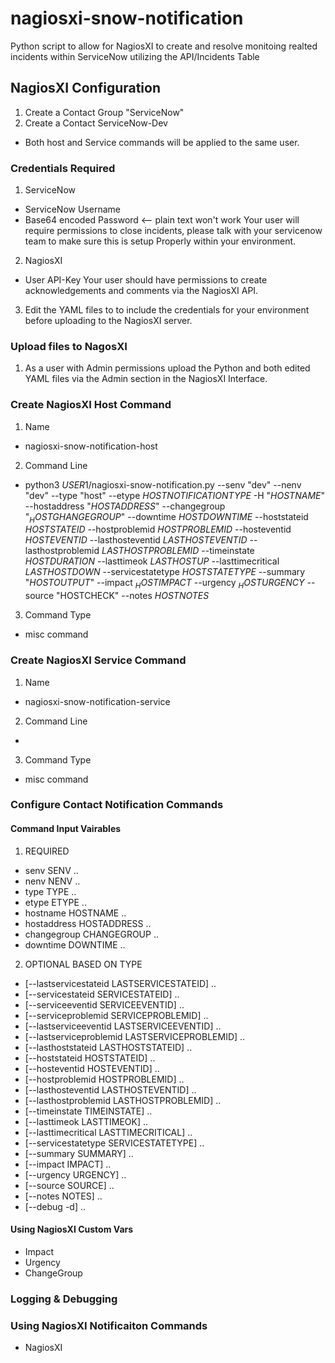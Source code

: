 # nagiosxi-snow-notification

Python script to allow for NagiosXI to create and resolve monitoing realted incidents within ServiceNow utilizing the API/Incidents Table

## NagiosXI Configuration
1. Create a Contact Group "ServiceNow"
2. Create a Contact ServiceNow-Dev
  * Both host and Service commands will be applied to the same user.

### Credentials Required
1. ServiceNow
  * ServiceNow Username
  * Base64 encoded Password <-- plain text won't work
  Your user will require permissions to close incidents, please talk with your servicenow team to make sure this is setup Properly within your environment.  

2. NagiosXI
  * User API-Key
  Your user should have permissions to create acknowledgements and comments via the NagiosXI API.

3. Edit the YAML files to to include the credentials for your environment before uploading to the NagiosXI server. 

### Upload files to NagosXI
1. As a user with Admin permissions upload the Python and both edited YAML files via the Admin section in the NagiosXI Interface.

### Create NagiosXI Host Command
1. Name
  * nagiosxi-snow-notification-host
2. Command Line
  * python3 $USER1$/nagiosxi-snow-notification.py --senv "dev" --nenv "dev" --type "host" --etype $HOSTNOTIFICATIONTYPE$ -H "$HOSTNAME$" --hostaddress "$HOSTADDRESS$" --changegroup "$_HOSTGHANGEGROUP$" --downtime $HOSTDOWNTIME$ --hoststateid $HOSTSTATEID$ --hostproblemid $HOSTPROBLEMID$ --hosteventid $HOSTEVENTID$ --lasthosteventid $LASTHOSTEVENTID$ --lasthostproblemid $LASTHOSTPROBLEMID$ --timeinstate $HOSTDURATION$ --lasttimeok $LASTHOSTUP$ --lasttimecritical $LASTHOSTDOWN$ --servicestatetype $HOSTSTATETYPE$ --summary "$HOSTOUTPUT$" --impact $_HOSTIMPACT$ --urgency $_HOSTURGENCY$ --source "HOSTCHECK" --notes $HOSTNOTES$
3. Command Type
  * misc command

### Create NagiosXI Service Command
1. Name
  * nagiosxi-snow-notification-service
2. Command Line
  * 
3. Command Type
  * misc command
  
### Configure Contact Notification Commands


#### Command Input Vairables
1. REQUIRED
  * senv SENV ..
  * nenv NENV ..
  * type TYPE ..
  * etype ETYPE ..
  * hostname HOSTNAME ..
  * hostaddress HOSTADDRESS ..
  * changegroup CHANGEGROUP ..
  * downtime DOWNTIME ..

2. OPTIONAL BASED ON TYPE
  * [--lastservicestateid LASTSERVICESTATEID] ..
  * [--servicestateid SERVICESTATEID] ..
  * [--serviceeventid SERVICEEVENTID] ..
  * [--serviceproblemid SERVICEPROBLEMID] ..
  * [--lastserviceeventid LASTSERVICEEVENTID] ..
  * [--lastserviceproblemid LASTSERVICEPROBLEMID] ..
  * [--lasthoststateid LASTHOSTSTATEID] ..
  * [--hoststateid HOSTSTATEID] ..
  * [--hosteventid HOSTEVENTID] ..
  * [--hostproblemid HOSTPROBLEMID] ..
  * [--lasthosteventid LASTHOSTEVENTID] ..
  * [--lasthostproblemid LASTHOSTPROBLEMID] ..
  * [--timeinstate TIMEINSTATE] ..
  * [--lasttimeok LASTTIMEOK] ..
  * [--lasttimecritical LASTTIMECRITICAL] .. 
  * [--servicestatetype SERVICESTATETYPE] ..
  * [--summary SUMMARY] ..
  * [--impact IMPACT] ..
  * [--urgency URGENCY] ..
  * [--source SOURCE] ..
  * [--notes NOTES] ..
  * [--debug -d] ..

#### Using NagiosXI Custom Vars
- Impact
- Urgency
- ChangeGroup

### Logging & Debugging

### Using NagiosXI Notificaiton Commands
  * NagiosXI